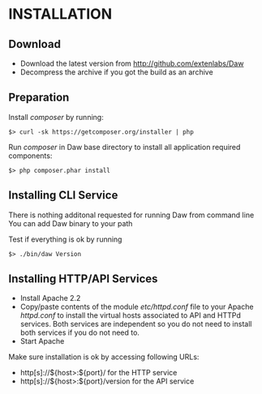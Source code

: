 # INSTALLATION

## Download

- Download the latest version from http://github.com/extenlabs/Daw
- Decompress the archive if you got the build as an archive

## Preparation

Install *composer* by running:

    $> curl -sk https://getcomposer.org/installer | php

Run *composer* in Daw base directory to install all application required components:

    $> php composer.phar install


## Installing CLI Service

There is nothing additonal requested for running Daw from command line
You can add Daw binary to your path

Test if everything is ok by running

    $> ./bin/daw Version


## Installing HTTP/API Services

- Install Apache 2.2
- Copy/paste contents of the module *etc/httpd.conf* file to your Apache *httpd.conf* to install the virtual hosts associated to API and HTTPd services. Both services are independent so you do not need to install both services if you do not need to.
- Start Apache

Make sure installation is ok by accessing following URLs:
 - http[s]://${host>:${port}/ for the HTTP service
 - http[s]://${host>:${port}/version for the API service
